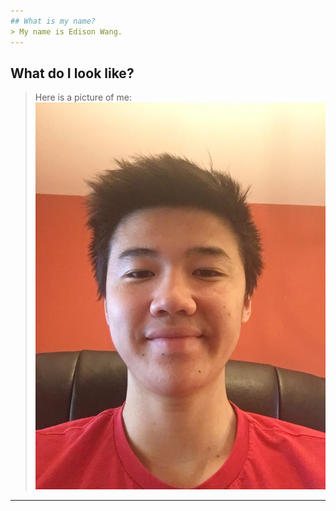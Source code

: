 ```yaml
---
## What is my name?
> My name is Edison Wang.
---
```

## What do I look like?
> Here is a picture of me:
![me](images/self-picture.jpg)
---
